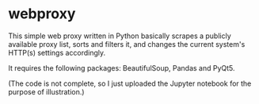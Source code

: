# webproxy

This simple web proxy written in Python basically scrapes a publicly available proxy list,
sorts and filters it, and changes the current system's HTTP(s) settings accordingly.

It requires the following packages: BeautifulSoup, Pandas and PyQt5.

(The code is not complete, so I just uploaded the Jupyter notebook for the purpose of illustration.)
